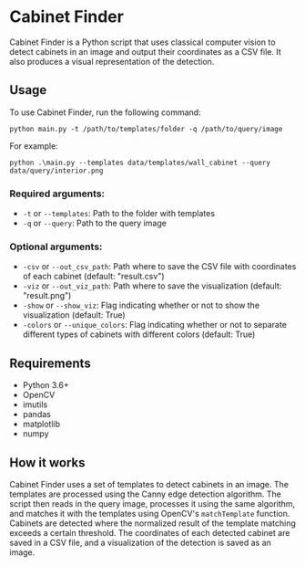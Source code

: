 # Cabinet Finder

Cabinet Finder is a Python script that uses classical computer vision to detect cabinets in an image and output their coordinates as a CSV file. It also produces a visual representation of the detection.

## Usage

To use Cabinet Finder, run the following command:

```
python main.py -t /path/to/templates/folder -q /path/to/query/image
```

For example:

```
python .\main.py --templates data/templates/wall_cabinet --query data/query/interior.png
```

### Required arguments:

- `-t` or `--templates`: Path to the folder with templates
- `-q` or `--query`: Path to the query image

### Optional arguments:

- `-csv` or `--out_csv_path`: Path where to save the CSV file with coordinates of each cabinet (default: "result.csv")
- `-viz` or `--out_viz_path`: Path where to save the visualization (default: "result.png")
- `-show` or `--show_viz`: Flag indicating whether or not to show the visualization (default: True)
- `-colors` or `--unique_colors`: Flag indicating whether or not to separate different types of cabinets with different colors (default: True)

## Requirements

- Python 3.6+
- OpenCV
- imutils
- pandas
- matplotlib
- numpy

## How it works

Cabinet Finder uses a set of templates to detect cabinets in an image. The templates are processed using the Canny edge detection algorithm. The script then reads in the query image, processes it using the same algorithm, and matches it with the templates using OpenCV's `matchTemplate` function. Cabinets are detected where the normalized result of the template matching exceeds a certain threshold. The coordinates of each detected cabinet are saved in a CSV file, and a visualization of the detection is saved as an image.
